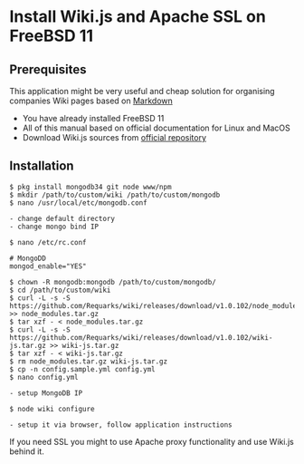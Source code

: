 # Install Wiki.js and Apache SSL on FreeBSD 11

## Prerequisites 

This application might be very useful and cheap solution for organising companies Wiki pages based on  [Markdown](https://www.markdownguide.org)

* You have already installed FreeBSD 11
* All of this manual based on official documentation for Linux and MacOS
* Download Wiki.js sources from [official repository](https://github.com/Requarks/wiki/releases/)

## Installation 

```console
$ pkg install mongodb34 git node www/npm
$ mkdir /path/to/custom/wiki /path/to/custom/mongodb
$ nano /usr/local/etc/mongodb.conf

- change default directory
- change mongo bind IP

$ nano /etc/rc.conf

# MongoDD
mongod_enable="YES"

$ chown -R mongodb:mongodb /path/to/custom/mongodb/
$ cd /path/to/custom/wiki
$ curl -L -s -S https://github.com/Requarks/wiki/releases/download/v1.0.102/node_modules.tar.gz >> node_modules.tar.gz
$ tar xzf - < node_modules.tar.gz
$ curl -L -s -S https://github.com/Requarks/wiki/releases/download/v1.0.102/wiki-js.tar.gz >> wiki-js.tar.gz
$ tar xzf - < wiki-js.tar.gz
$ rm node_modules.tar.gz wiki-js.tar.gz
$ cp -n config.sample.yml config.yml
$ nano config.yml

- setup MongoDB IP

$ node wiki configure

- setup it via browser, follow application instructions
```

If you need SSL you might to use Apache proxy functionality and use Wiki.js behind it.